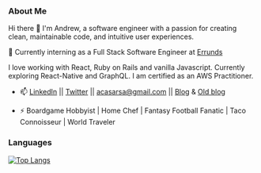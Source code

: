 <!--### Hi there 👋 -->
### About Me

Hi there 👋 I'm Andrew, a software engineer with a passion for creating clean, maintainable code, and intuitive user experiences. 

🔭 Currently interning as a Full Stack Software Engineer at [Errunds](https://errundsonline.com/)

<!-- I've had a rather non-traditional journey so far. It stated with a fascination with consumer culture and blossomed with the dawn of the internet age (showing my age here) and the notion with user psychology. Followed my passion for problem solving and people skills into law school and eventually became admitted to the NYS Bar.  /// Ever since I read Born to Buy I've been fascinated by consumer culture  it started with Law School during the Great Recession, I passed the bar and am admitted in NYS but I couldn't find my passion in the law. I always found myself working on the company's website  // and avid board game player. I'm a career changer with a background in law and website and small business consulting. -->

I love working with React, Ruby on Rails and vanilla Javascript. Currently exploring React-Native and GraphQL. I am certified as an AWS Practitioner.  

- 📫 [LinkedIn](https://www.linkedin.com/in/andrew-casarsa-67325a9/) || [Twitter](https://twitter.com/AndrewCasarsa) || [acasarsa@gmail.com](mailto:acasarsa@gmail.com) || [Blog](https://dev.to/acasarsa) & [Old blog](https://medium.com/@andrewjames_3104)
 <!-- - ⚡ I spent 5 weeks traveling in Cambodia and while motobiking around the north east I met a local family and was honored to be invited to their 9th son's wedding. Never knew how delicous grilled yak could be!  -->
- ⚡ Boardgame Hobbyist | Home Chef | Fantasy Football Fanatic | Taco Connoisseur | World Traveler


### Languages

  [![Top Langs](https://github-readme-stats.vercel.app/api/top-langs/?username=acasarsa&hide=css&layout=compact&langs_count=10)](https://github.com/acasarsa)  
  
  <!--    

### Stats

![Andrew's github stats](https://github-readme-stats.vercel.app/api?username=acasarsa&show_icons=true&theme=radical)  

<!--### Weekly Stats-->

<!--START_SECTION:waka-->
<!--
```text
JavaScript   32 mins         ██████████████████▒░░░░░░   73.79 % 
Ruby         11 mins         ██████▒░░░░░░░░░░░░░░░░░░   25.37 % 
```
<!--END_SECTION:waka-->

<!--
**acasarsa/acasarsa** is a ✨ _special_ ✨ repository because its `README.md` (this file) appears on your GitHub profile.




Here are some ideas to get you started:

- 🔭 I’m currently working on ...
- 🌱 I’m currently learning ...
- 👯 I’m looking to collaborate on ...
- 🤔 I’m looking for help with ...
- 💬 Ask me about ...
- 📫 How to reach me: ...
- 😄 Pronouns: ...
- ⚡ Fun fact: ...
-->
